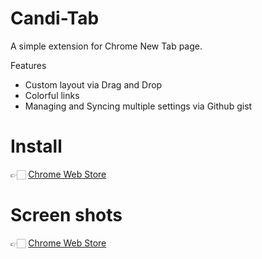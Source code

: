 # Candi-Tab

A simple extension for Chrome New Tab page.

Features

- Custom layout via Drag and Drop
- Colorful links
- Managing and Syncing multiple settings via Github gist

# Install

👉🏻 [Chrome Web Store](https://chrome.google.com/webstore/detail/candi-tab/oceflfkedkgjbamdjonjnjchfmimbceb?hl=zh-CN)

# Screen shots

👉🏻 [Chrome Web Store](https://chrome.google.com/webstore/detail/candi-tab/oceflfkedkgjbamdjonjnjchfmimbceb?hl=zh-CN)

